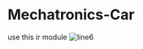 # Mechatronics-Car

use this ir module
![line6](https://github.com/user-attachments/assets/1357b7ca-72d4-4d0e-808a-1400cc25b5a4)
